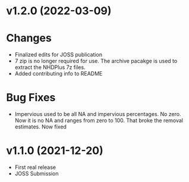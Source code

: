 v1.2.0 (2022-03-09)
===================

# Changes
- Finalized edits for JOSS publication
- 7 zip is no longer required for use.  The archive pacakge is used to extract
the NHDPlus 7z files.
- Added contributing info to README

# Bug Fixes
- Impervious used to be all NA and impervious percentages.  No zero.  Now it is no NA and ranges from zero to 100.  That broke the removal estimates.  Now fixed


v1.1.0 (2021-12-20)
===================

- First real release
- JOSS Submission
